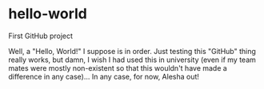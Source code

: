 # hello-world
First GitHub project

Well, a "Hello, World!" I suppose is in order. 
Just testing this "GitHub" thing really works, but damn, I wish I had used this in university (even if my team mates were mostly non-existent so that this wouldn't have made a difference in any case)... 
In any case, for now, Alesha out!
